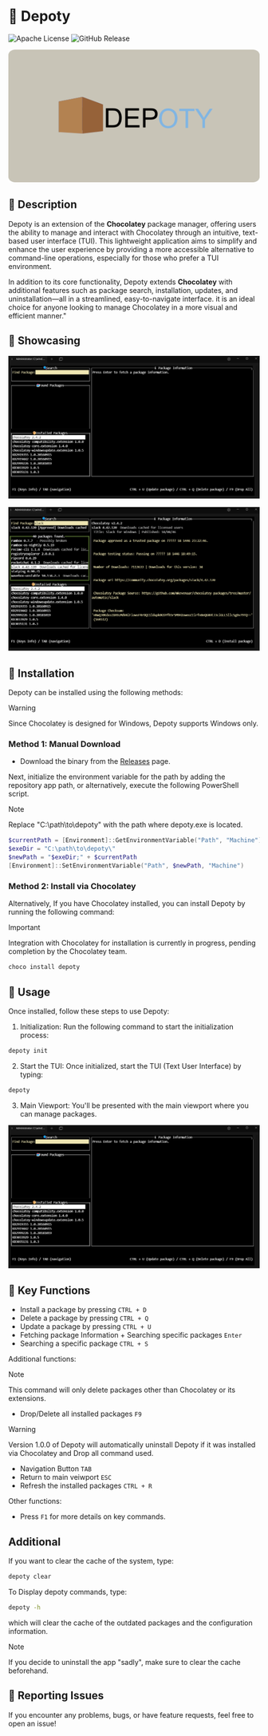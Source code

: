 # 🚀 Depoty

![Apache License](https://img.shields.io/badge/license-Apache%202.0-blue)
![GitHub Release](https://img.shields.io/github/v/release/hish22/depoty)

<p align="center">
<img src="assets/logo/depotyLogo_V1_withbg.png" alt="logo">
</p>

## 📖 Description

Depoty is an extension of the **Chocolatey** package manager, offering users the ability to manage and interact with Chocolatey through an intuitive, text-based user interface (TUI). This lightweight application aims to simplify and enhance the user experience by providing a more accessible alternative to command-line operations, especially for those who prefer a TUI environment.

In addition to its core functionality, Depoty extends **Chocolatey** with additional features such as package search, installation, updates, and uninstallation—all in a streamlined, easy-to-navigate interface. it is an ideal choice for anyone looking to manage Chocolatey in a more visual and efficient manner."

## 📸 Showcasing

<p align="center">
<img src="assets/Images/depoty_showcase.png" alt="logo">
</p>

<p align="center">
<img src="assets/Images/depoty_found_pkgs.png" alt="logo">
</p>

## 🔧 Installation

Depoty can be installed using the following methods:

> [!WARNING]
> Since Chocolatey is designed for Windows, Depoty supports Windows only.

### Method 1: Manual Download

- Download the binary from the <a href="https://github.com/hish22/depoty/releases">Releases</a> page.

Next, initialize the environment variable for the path by adding the repository app path, or alternatively, execute the following PowerShell script.

> [!NOTE]
> Replace "C:\path\to\depoty\" with the path where depoty.exe is located.

```powershell
$currentPath = [Environment]::GetEnvironmentVariable("Path", "Machine")
$exeDir = "C:\path\to\depoty\"
$newPath = "$exeDir;" + $currentPath
[Environment]::SetEnvironmentVariable("Path", $newPath, "Machine")
```

### Method 2: Install via Chocolatey

Alternatively, If you have Chocolatey installed, you can install Depoty by running the following command:

> [!IMPORTANT]
> Integration with Chocolatey for installation is currently in progress, pending completion by the Chocolatey team.

```bash
choco install depoty
```

## 📝 Usage

Once installed, follow these steps to use Depoty:

1. Initialization: Run the following command to start the initialization process:

```bash
depoty init
```

2. Start the TUI: Once initialized, start the TUI (Text User Interface) by typing:

```bash
depoty
```

3. Main Viewport: You'll be presented with the main viewport where you can manage packages.

<p align="center">
<img src="assets/Images/depoty_showcase.png" alt="logo">
</p>

## 📌 Key Functions

- Install a package by pressing `CTRL + D`
- Delete a package by pressing `CTRL + Q`
- Update a package by pressing `CTRL + U`
- Fetching package Information + Searching specific packages `Enter`
- Searching a specific package `CTRL + S`

Additional functions:

> [!NOTE]
> This command will only delete packages other than Chocolatey or its extensions.

- Drop/Delete all installed packages `F9`

> [!WARNING]
> Version 1.0.0 of Depoty will automatically uninstall Depoty if it was installed via Chocolatey and Drop all command used.

- Navigation Button `TAB`
- Return to main veiwport `ESC`
- Refresh the installed packages `CTRL + R`

Other functions:

- Press `F1` for more details on key commands.

## Additional

If you want to clear the cache of the system, type:

```bash
depoty clear
```

To Display depoty commands, type:

```bash
depoty -h
```

which will clear the cache of the outdated packages and the configuration information.

> [!NOTE]
> If you decide to uninstall the app "sadly", make sure to clear the cache beforehand.

<!-- ## Contributing

Feel free to fork and submit pull requests. Please refer to the contribution guidelines. -->

## 📢 Reporting Issues

If you encounter any problems, bugs, or have feature requests, feel free to open an issue!

